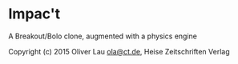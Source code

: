 # Impac't

A Breakout/Bolo clone, augmented with a physics engine


Copyright (c) 2015 Oliver Lau <ola@ct.de>, Heise Zeitschriften Verlag